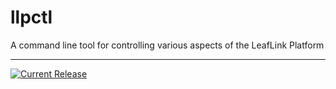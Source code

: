 # llpctl

A command line tool for controlling various aspects of the LeafLink Platform

---

[![Current Release](https://img.shields.io/badge/release-0.6.2-1eb0fc.svg)](https://github.com/leeaflink/llpctl/releases/tag/0.6.2)
